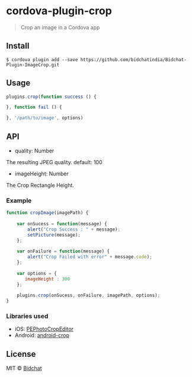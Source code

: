 # cordova-plugin-crop

> Crop an image in a Cordova app


## Install

```
$ cordova plugin add --save https://github.com/bidchatindia/Bidchat-Plugin-ImageCrop.git
```


## Usage

```js
plugins.crop(function success () {

}, function fail () {

}, '/path/to/image', options)
```

## API

 * quality: Number

The resulting JPEG quality. default: 100

 * imageHeight: Number

The Crop Rectangle Height.

### Example 

```js
function cropImage(imagePath) {
    
    var onSucess = function(message) {
        alert("Crop Success : " + message);
        setPicture(message);
    };
    
    var onFailure = function(message) {
        alert("Crop Failed with error" + message.code);
    };
    
    var options = { 
       imageHeight : 300
    };
    
    plugins.crop(onSucess, onFailure, imagePath, options);
}
```

### Libraries used

 * iOS: [PEPhotoCropEditor](https://github.com/kishikawakatsumi/PEPhotoCropEditor)
 * Android: [android-crop](https://github.com/jdamcd/android-crop)

## License

MIT © [Bidchat](https://github.com/bidchatindia)